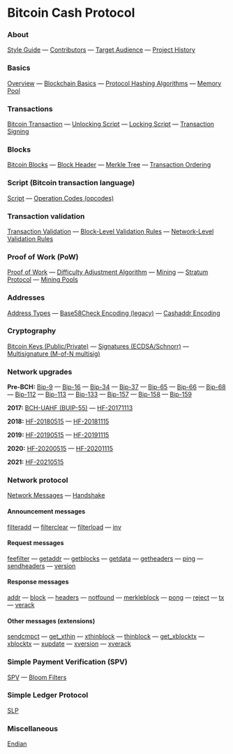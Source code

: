 # Bitcoin Cash Protocol

### About

[Style Guide](/style-guide) — [Contributors](/contributors) — [Target Audience](/target-audience) — [Project History](/project-history)

### Basics
[Overview](/protocol/overview) — [Blockchain Basics](/protocol/blockchain) — [Protocol Hashing Algorithms](/protocol/blockchain/hash) — [Memory Pool](/protocol/blockchain/memory-pool)

### Transactions
[Bitcoin Transaction](/protocol/blockchain/transaction) — [Unlocking Script](/protocol/blockchain/transaction/unlocking-script) — [Locking Script](/protocol/blockchain/transaction/locking-script) — [Transaction Signing](/protocol/blockchain/transaction/transaction-signing)

### Blocks
[Bitcoin Blocks](/protocol/blockchain/block) —
[Block Header](/protocol/blockchain/block/block-header) — [Merkle Tree](/protocol/blockchain/block/merkle-tree) — [Transaction Ordering](/protocol/blockchain/block/transaction-ordering)

### Script (Bitcoin transaction language)
[Script](/protocol/blockchain/script) — [Operation Codes (opcodes)](/protocol/blockchain/script#operation-codes-opcodes)

### Transaction validation
[Transaction Validation](/protocol/blockchain/transaction-validation) —
[Block-Level Validation Rules](/protocol/blockchain/transaction-validation/block-level-validation-rules) — [Network-Level Validation Rules](/protocol/blockchain/transaction-validation/network-level-validation-rules)

### Proof of Work (PoW)
[Proof of Work](/protocol/blockchain/proof-of-work) — [Difficulty Adjustment Algorithm](/protocol/blockchain/proof-of-work/difficulty-adjustment-algorithm) — [Mining](/protocol/blockchain/proof-of-work/mining) — [Stratum Protocol](/mining/stratum-protocol) — [Mining Pools](/mining/mining-pools)

### Addresses
[Address Types](/protocol/blockchain/addresses) — [Base58Check Encoding (legacy)](/protocol/blockchain/encoding/base58check) — [Cashaddr Encoding](/protocol/blockchain/encoding/cashaddr)

### Cryptography
[Bitcoin Keys (Public/Private)](/protocol/blockchain/cryptography/keys) — [Signatures (ECDSA/Schnorr)](/protocol/blockchain/cryptography/signatures) — [Multisignature (M-of-N multisig)](/protocol/blockchain/cryptography/multisignature)

### Network upgrades

**Pre-BCH:** [Bip-9](/protocol/forks/bip-0009) — [Bip-16](/protocol/forks/bip-0016) — [Bip-34](/protocol/forks/bip-0034) — [Bip-37](/protocol/forks/bip-0037) — [Bip-65](/protocol/forks/bip-0065) — [Bip-66](/protocol/forks/bip-0066) — [Bip-68](/protocol/forks/bip-0068) — [Bip-112](/protocol/forks/bip-0112) — [Bip-113](/protocol/forks/bip-0113) — [Bip-133](/protocol/forks/bip-0133) — [Bip-157](/protocol/forks/bip-0157) — [Bip-158](/protocol/forks/bip-0158) — [Bip-159](/protocol/forks/bip-0159)

**2017:** [BCH-UAHF (BUIP-55)](/protocol/forks/bch-uahf) — [HF-20171113](/protocol/forks/hf-20171113)

**2018:** [HF-20180515](/protocol/forks/hf-20180515) — [HF-20181115](/protocol/forks/hf-20181115)

**2019:** [HF-20190515](/protocol/forks/hf-20190515) — [HF-20191115](/protocol/forks/hf-20191115)

**2020:** [HF-20200515](/protocol/forks/hf-20200515) — [HF-20201115](/protocol/forks/hf-20201115)

**2021:** [HF-20210515](/protocol/forks/hf-20210515)

### Network protocol

[Network Messages](/protocol/network/messages) — [Handshake](/protocol/network/node-handshake)

#### Announcement messages

[filteradd](/protocol/network/messages/filteradd) — [filterclear](/protocol/network/messages/filterclear) — [filterload](/protocol/network/messages/filterload) — [inv](/protocol/network/messages/inv)

#### Request messages

[feefilter](/protocol/network/messages/feefilter) — [getaddr](/protocol/network/messages/getaddr) — [getblocks](/protocol/network/messages/getblocks) — [getdata](/protocol/network/messages/getdata) — [getheaders](/protocol/network/messages/getheaders) — [ping](/protocol/network/messages/ping) —
[sendheaders](/protocol/network/messages/sendheaders) — [version](/protocol/network/messages/version)

#### Response messages

[addr](/protocol/network/messages/addr) — [block](/protocol/network/messages/block) — [headers](/protocol/network/messages/headers) — [notfound](/protocol/network/messages/notfound) — [merkleblock](/protocol/network/messages/merkleblock) — [pong](/protocol/network/messages/pong) —
[reject](/protocol/network/messages/reject) — [tx](/protocol/network/messages/tx) — [verack](/protocol/network/messages/verack)

#### Other messages (extensions)

[sendcmpct](/protocol/network/messages/sendcmpct) — [get_xthin](/protocol/network/messages/get_xthin) — [xthinblock](/protocol/network/messages/xthinblock) — [thinblock](/protocol/network/messages/thinblock) — [get_xblocktx](/protocol/network/messages/get_xblocktx) — [xblocktx](/protocol/network/messages/xblocktx) — [xupdate](/protocol/network/messages/xupdate) — [xversion](/protocol/network/messages/xversion) — [xverack](/protocol/network/messages/xverack)

### Simple Payment Verification (SPV)
[SPV](/protocol/spv) — [Bloom Filters](/protocol/spv/bloom-filter)
### Simple Ledger Protocol
[SLP](/protocol/slp)
### Miscellaneous
[Endian](/protocol/misc/endian)
